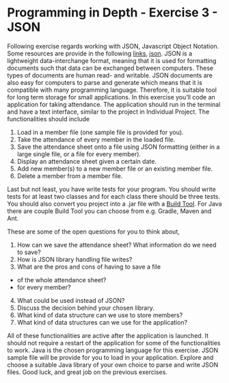 # Programming in Depth - Exercise 3 - JSON

Following exercise regards working with JSON, Javascript Object Notation. Some resources are provide in the following [links](https://www.w3schools.com/js/js_json_intro.asp), [json](https://json.org). JSON is a lightweight data-interchange format, meaning that it is used for formatting documents such that data can be exchanged between computers. These types of documents are human read- and writable. JSON documents are also easy for computers to parse and generate which means that it is compatible with many programming language. Therefore, it is suitable tool for long term storage for small applications. In this exercise you’ll code an application for taking attendance. The application should run in the terminal and have a text interface, similar to the project in Individual Project. The functionalities should include

1. Load in a member file (one sample file is provided for you).
2. Take the attendance of every member in the loaded file.
3. Save the attendance sheet onto a file using JSON formatting (either in a large single file, or a file for every member).
4. Display an attendance sheet given a certain date.
5. Add new member(s) to a new member file or an existing member file.
6. Delete a member from a member file.

Last but not least, you have write tests for your program. You should write tests for at least two classes and for each class there should be three tests. 
You should also convert you project into a .jar file with a [Build Tool](https://stackoverflow.com/questions/7249871/what-is-a-build-tool). For Java there are couple Build Tool you can choose from e.g. Gradle, Maven and Ant.

These are some of the open questions for you to think about,
1. How can we save the attendance sheet? What information do we need to save?
2. How is JSON library handling file writes?
3. What are the pros and cons of having to save a file
  - of the whole attendance sheet?
  - for every member?
4. What could be used instead of JSON?
5. Discuss the decision behind your chosen library.
6. What kind of data structure can we use to store members?
7. What kind of data structures can we use for the application?

<!---1. save and load JSON files.
2. create a new attendance sheet.
3. add and delete a member for an attendance sheet.
4. take attendance for existing and new members.
5. display the previous or current taken attendance.
6. update current taken attendance.
7. display latest date of taken attendance.
-->


All of these functionalities are active after the application is launched. It should not require a restart of the application for some of the functionalities to work. Java is the chosen programming language for this exercise. JSON sample file will be provide for you to load in your application. Explore and choose a suitable Java library of your own choice to parse and write JSON files. Good luck, and great job on the previous exercises.
